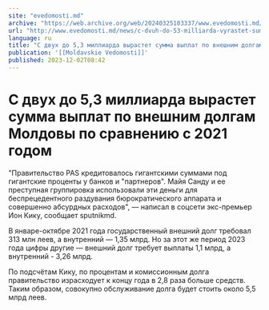 ```yaml
---
site: "evedomosti.md"
archive: "https://web.archive.org/web/20240325103337/www.evedomosti.md/news/c-dvuh-do-53-milliarda-vyrastet-summa-vyplat-po-vneshnim-dol"
url: "http://www.evedomosti.md/news/c-dvuh-do-53-milliarda-vyrastet-summa-vyplat-po-vneshnim-dol"
language: ru
title: "C двух до 5,3 миллиарда вырастет сумма выплат по внешним долгам Молдовы по сравнению с 2021 годом"
publication: '[[Moldavskie Vedomosti]]'
published: 2023-12-02T08:42
---
```


# C двух до 5,3 миллиарда вырастет сумма выплат по внешним долгам Молдовы по сравнению с 2021 годом

"Правительство PAS кредитовалось гигантскими суммами под гигантские проценты у банков и "партнеров". Майя Санду и ее преступная группировка использовали эти деньги для беспрецедентного раздувания бюрократического аппарата и совершенно абсурдных расходов", — написал в соцсети экс-премьер Ион Кику, сообщает sputnikmd.

В январе-октябре 2021 года государственный внешний долг требовал 313 млн леев, а внутренний — 1,35 млрд. Но за этот же период 2023 года цифры другие — внешний долг требует выплаты 1,1 млрд, а внутренний - 3,26 млрд.

По подсчётам Кику, по процентам и комиссионным долга правительство израсходует к концу года в 2,8 раза больше средств. Таким образом, совокупно обслуживание долга будет стоить около 5,5 млрд леев.